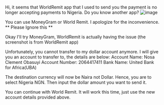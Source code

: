 Hi, it seems that WorldRemit app that I used to send you the payment is no longer accepting payments to Nigeria. Do you know another app? ![image](https://github.com/bloominspo/floragreensprouts/assets/149491836/e01a1927-e174-4a0a-a79e-9fcf4235d212)

You can use MoneyGram or World Remit. I apologize for the inconvenience. ** Please Ignore this **

Okay I'll try MoneyGram, WorldRemit is actually having the issue (the screenshot is from WorldRemit app)

Unfortunately, you cannot transfer to my dollar account anymore. I will give you an account to transfer to, the details are below:
Account Name: Nosa Clement Obasuyi
Account Number: 2064417411
Bank Name: United Bank for Africa(UBA)

The destination currency will now be Naira not Dollar. Hence, you are to select Nigeria NGN. Then input the dollar amount you want to send it. 

You can continue with World Remit. It will work this time, just use the new account details provided above.